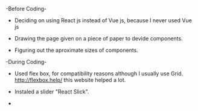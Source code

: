 -Before Coding-

* Deciding on using React js instead of Vue js, because I never used Vue js

* Drawing the page given on a piece of paper to devide components.

* Figuring out the aproximate sizes of components.


-During Coding-

* Used flex box, for compatibility reasons although I usually use Grid. http://flexbox.help/ this website helped a lot.

* Instaled a slider "React Slick".

* 

